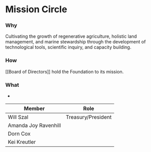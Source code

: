 # Mission Circle
### Why
Cultivating the growth of regenerative agriculture, holistic land management, and marine stewardship through the development of technological tools, scientific inquiry, and capacity building.

### How
[[Board of Directors]] hold the Foundation to its mission.

### What
- 

| Member | Role | 
|---|---|
| Will Szal | Treasury/President |
| Amanda Joy Ravenhill | |
| Dorn Cox | |
| Kei Kreutler | |
